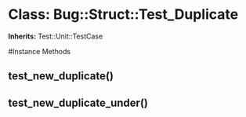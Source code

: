 # Class: Bug::Struct::Test_Duplicate
**Inherits:** Test::Unit::TestCase
    




#Instance Methods
## test_new_duplicate() [](#method-i-test_new_duplicate)

## test_new_duplicate_under() [](#method-i-test_new_duplicate_under)

